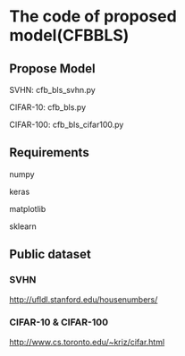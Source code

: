 # The code of proposed model(CFBBLS)

## Propose Model

SVHN: cfb_bls_svhn.py

CIFAR-10: cfb_bls.py

CIFAR-100: cfb_bls_cifar100.py

## Requirements

numpy

keras

matplotlib

sklearn

## Public dataset

### SVHN

http://ufldl.stanford.edu/housenumbers/

### CIFAR-10 & CIFAR-100

http://www.cs.toronto.edu/~kriz/cifar.html
